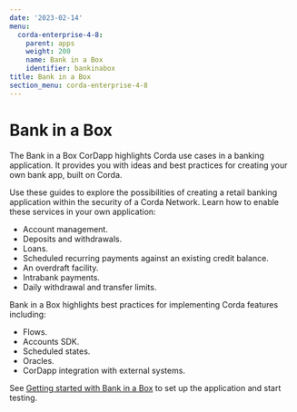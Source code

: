 ```yaml
---
date: '2023-02-14'
menu:
  corda-enterprise-4-8:
    parent: apps
    weight: 200
    name: Bank in a Box
    identifier: bankinabox
title: Bank in a Box
section_menu: corda-enterprise-4-8
---
```


# Bank in a Box

The Bank in a Box CorDapp highlights Corda use cases in a banking application. It provides you with ideas and best practices for creating your own bank app, built on Corda.

Use these guides to explore the possibilities of creating a retail banking application within the security of a Corda Network. Learn how to enable these services in your own application:

- Account management.
- Deposits and withdrawals.
- Loans.
- Scheduled recurring payments against an existing credit balance.
- An overdraft facility.
- Intrabank payments.
- Daily withdrawal and transfer limits.

Bank in a Box highlights best practices for implementing Corda features including:

- Flows.
- Accounts SDK.
- Scheduled states.
- Oracles.
- CorDapp integration with external systems.

See [Getting started with Bank in a Box](./getting-started.md) to set up the application and start testing.
